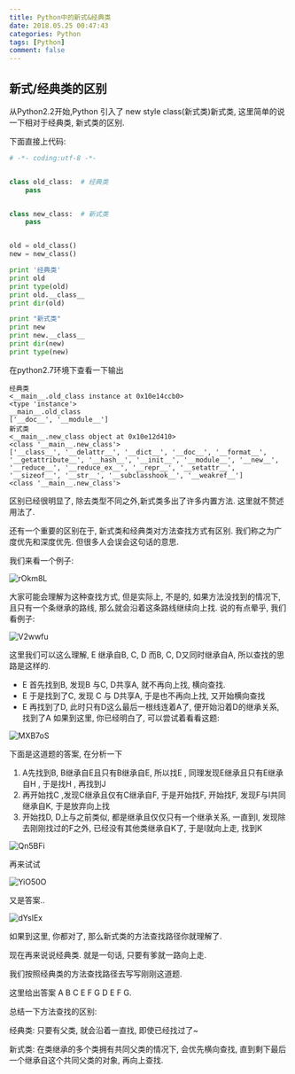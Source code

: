 ```yaml
---
title: Python中的新式&经典类
date: 2018.05.25 00:47:43
categories: Python
tags: [Python]
comment: false
---
```


## 新式/经典类的区别

从Python2.2开始,Python 引入了 new style class(新式类)新式类, 这里简单的说一下相对于经典类, 新式类的区别.

下面直接上代码:

```Python
# -*- coding:utf-8 -*-


class old_class:  # 经典类
    pass


class new_class:  # 新式类
    pass


old = old_class()
new = new_class()

print '经典类'
print old
print type(old)
print old.__class__
print dir(old)

print "新式类"
print new
print new.__class__
print dir(new)
print type(new)
```

在python2.7环境下查看一下输出

```shell
经典类
<__main__.old_class instance at 0x10e14ccb0>
<type 'instance'>
__main__.old_class
['__doc__', '__module__']
新式类
<__main__.new_class object at 0x10e12d410>
<class '__main__.new_class'>
['__class__', '__delattr__', '__dict__', '__doc__', '__format__', '__getattribute__', '__hash__', '__init__', '__module__', '__new__', '__reduce__', '__reduce_ex__', '__repr__', '__setattr__', '__sizeof__', '__str__', '__subclasshook__', '__weakref__']
<class '__main__.new_class'>
```

区别已经很明显了, 除去类型不同之外,新式类多出了许多内置方法. 这里就不赘述用法了.

还有一个重要的区别在于, 新式类和经典类对方法查找方式有区别. 我们称之为广度优先和深度优先. 但很多人会误会这句话的意思.

我们来看一个例子:

![rOkm8L](http://ckopenbucket.oss-cn-beijing.aliyuncs.com//1620610262114/rOkm8L.jpg)

大家可能会理解为这种查找方式, 但是实际上, 不是的, 如果方法没找到的情况下, 且只有一个条继承的路线, 那么就会沿着这条路线继续向上找. 说的有点晕乎, 我们看例子:

![V2wwfu](http://ckopenbucket.oss-cn-beijing.aliyuncs.com//1620610272106/V2wwfu.jpg)

这里我们可以这么理解, E 继承自B, C, D 而B, C, D又同时继承自A, 所以查找的思路是这样的.

* E 首先找到B, 发现B 与C, D共享A, 就不再向上找, 横向查找.
* E 于是找到了C, 发现 C 与 D共享A, 于是也不再向上找, 又开始横向查找
* E 再找到了D, 此时只有D这么最后一根线连着A了, 便开始沿着D的继承关系, 找到了A
如果到这里, 你已经明白了, 可以尝试着看看这题:

![MXB7oS](http://ckopenbucket.oss-cn-beijing.aliyuncs.com//1620610288228/MXB7oS.jpg)


下面是这道题的答案, 在分析一下

1. A先找到B, B继承自E且只有B继承自E, 所以找E , 同理发现E继承且只有E继承自H , 于是找H , 再找到J
2. 再开始找C ,发现C继承且仅有C继承自F, 于是开始找F, 开始找F, 发现F与I共同继承自K, 于是放弃向上找
3. 开始找D, D上与之前类似, 都是继承且仅仅只有一个继承关系, 一直到I, 发现除去刚刚找过的F之外, 已经没有其他类继承自K了, 于是I就向上走, 找到K

![Qn5BFi](http://ckopenbucket.oss-cn-beijing.aliyuncs.com//1620610317795/Qn5BFi.jpg)

再来试试

![YiO50O](http://ckopenbucket.oss-cn-beijing.aliyuncs.com//1620610326113/YiO50O.jpg)

又是答案..

![dYslEx](http://ckopenbucket.oss-cn-beijing.aliyuncs.com//1620610333874/dYslEx.jpg)

如果到这里, 你都对了, 那么新式类的方法查找路径你就理解了.

现在再来说说经典类. 就是一句话, 只要有爹就一路向上走.

我们按照经典类的方法查找路径去写写刚刚这道题.

这里给出答案 A B C E F G D E F G.

总结一下方法查找的区别:

经典类: 只要有父类, 就会沿着一直找, 即使已经找过了~

新式类: 在类继承的多个类拥有共同父类的情况下, 会优先横向查找, 直到剩下最后一个继承自这个共同父类的对象, 再向上查找.